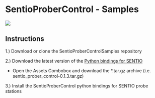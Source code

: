 # SentioProberControl - Samples
![](https://www.mpi-corporation.com/wp-content/uploads/2019/12/1.-TS3500-SE-with-WaferWallet_frontview.jpg)

## Instructions
1.) Download or clone the SentioProberControlSamples repository

2.) Download the latest version of the [Python bindings for SENTIO](https://github.com/SentioProberDev/SentioProberControl/releases/)
* Open the Assets Combobox and download the \*.tar.gz archive (i.e. sentio_prober_control-0.1.3.tar.gz)

3.) Install the SentioProberControl python bindings for SENTIO probe stations
 
